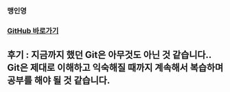 ### 맹인영

### [GitHub 바로가기](https://github.com/inyoung-dev) <br>

## __후기 :__ 지금까지 했던 Git은 아무것도 아닌 것 같습니다.. Git은 제대로 이해하고 익숙해질 때까지 계속해서 복습하며 공부를 해야 될 것 같습니다.

